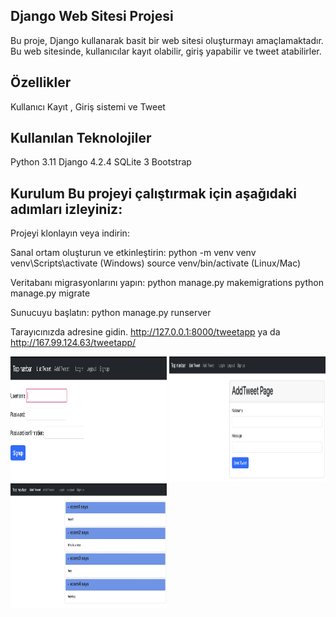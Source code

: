 ## Django Web Sitesi Projesi 

Bu proje, Django  kullanarak basit bir web sitesi oluşturmayı amaçlamaktadır. Bu web sitesinde, kullanıcılar kayıt olabilir, giriş yapabilir ve tweet atabilirler.

## Özellikler 

Kullanıcı  Kayıt , Giriş sistemi ve Tweet

## Kullanılan Teknolojiler 

Python 3.11 Django 4.2.4  SQLite 3 Bootstrap

## Kurulum Bu projeyi çalıştırmak için aşağıdaki adımları izleyiniz: 

Projeyi klonlayın veya indirin:

Sanal ortam oluşturun ve etkinleştirin: python -m venv venv venv\Scripts\activate (Windows) source venv/bin/activate (Linux/Mac)

Veritabanı migrasyonlarını yapın: python manage.py makemigrations python manage.py migrate

Sunucuyu başlatın: python manage.py runserver

Tarayıcınızda adresine gidin. http://127.0.0.1:8000/tweetapp ya da  http://167.99.124.63/tweetapp/ 

<img src="https://github.com/EcZey/FirstDjangoProject/blob/main/Ekran%20Resmi%202024-02-03%2023.49.28.png" alt="alt text" width="250" height="200">

<img src="https://github.com/EcZey/FirstDjangoProject/blob/main/Ekran%20Resmi%202024-02-03%2023.51.57.png" alt="alt text" width="250" height="200">

<img src="https://github.com/EcZey/FirstDjangoProject/blob/main/Ekran%20Resmi%202024-02-03%2023.52.11.png" alt="alt text" width="250" height="200">

